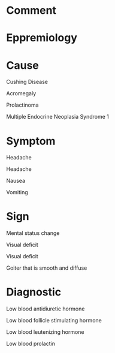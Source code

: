 # Comment

# Eppremiology

# Cause

Cushing Disease

Acromegaly

Prolactinoma

Multiple Endocrine Neoplasia Syndrome 1

# Symptom

Headache

Headache

Nausea

Vomiting

# Sign

Mental status change

Visual deficit

Visual deficit

Goiter that is smooth and diffuse

# Diagnostic

Low blood antidiuretic hormone

Low blood follicle stimulating hormone

Low blood leutenizing hormone

Low blood prolactin
